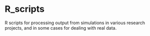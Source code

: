 # R_scripts
R scripts for processing output from simulations in various research projects, and in some cases for dealing with real data.
